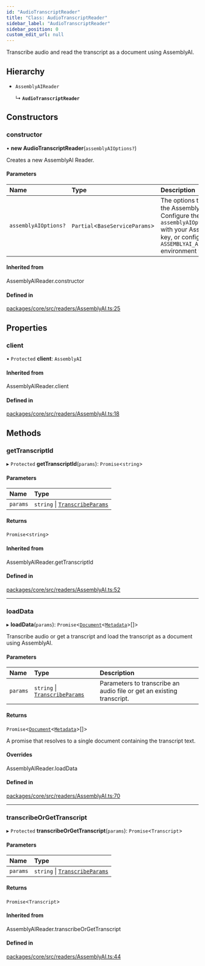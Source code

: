 ```yaml
---
id: "AudioTranscriptReader"
title: "Class: AudioTranscriptReader"
sidebar_label: "AudioTranscriptReader"
sidebar_position: 0
custom_edit_url: null
---
```


Transcribe audio and read the transcript as a document using AssemblyAI.

## Hierarchy

- `AssemblyAIReader`

  ↳ **`AudioTranscriptReader`**

## Constructors

### constructor

• **new AudioTranscriptReader**(`assemblyAIOptions?`)

Creates a new AssemblyAI Reader.

#### Parameters

| Name                 | Type                            | Description                                                                                                                                                                              |
| :------------------- | :------------------------------ | :--------------------------------------------------------------------------------------------------------------------------------------------------------------------------------------- |
| `assemblyAIOptions?` | `Partial`<`BaseServiceParams`\> | The options to configure the AssemblyAI Reader. Configure the `assemblyAIOptions.apiKey` with your AssemblyAI API key, or configure it as the `ASSEMBLYAI_API_KEY` environment variable. |

#### Inherited from

AssemblyAIReader.constructor

#### Defined in

[packages/core/src/readers/AssemblyAI.ts:25](https://github.com/run-llama/LlamaIndexTS/blob/f0be933/packages/core/src/readers/AssemblyAI.ts#L25)

## Properties

### client

• `Protected` **client**: `AssemblyAI`

#### Inherited from

AssemblyAIReader.client

#### Defined in

[packages/core/src/readers/AssemblyAI.ts:18](https://github.com/run-llama/LlamaIndexTS/blob/f0be933/packages/core/src/readers/AssemblyAI.ts#L18)

## Methods

### getTranscriptId

▸ `Protected` **getTranscriptId**(`params`): `Promise`<`string`\>

#### Parameters

| Name     | Type                                                   |
| :------- | :----------------------------------------------------- |
| `params` | `string` \| [`TranscribeParams`](../#transcribeparams) |

#### Returns

`Promise`<`string`\>

#### Inherited from

AssemblyAIReader.getTranscriptId

#### Defined in

[packages/core/src/readers/AssemblyAI.ts:52](https://github.com/run-llama/LlamaIndexTS/blob/f0be933/packages/core/src/readers/AssemblyAI.ts#L52)

---

### loadData

▸ **loadData**(`params`): `Promise`<[`Document`](Document.md)<[`Metadata`](../#metadata)\>[]\>

Transcribe audio or get a transcript and load the transcript as a document using AssemblyAI.

#### Parameters

| Name     | Type                                                   | Description                                                           |
| :------- | :----------------------------------------------------- | :-------------------------------------------------------------------- |
| `params` | `string` \| [`TranscribeParams`](../#transcribeparams) | Parameters to transcribe an audio file or get an existing transcript. |

#### Returns

`Promise`<[`Document`](Document.md)<[`Metadata`](../#metadata)\>[]\>

A promise that resolves to a single document containing the transcript text.

#### Overrides

AssemblyAIReader.loadData

#### Defined in

[packages/core/src/readers/AssemblyAI.ts:70](https://github.com/run-llama/LlamaIndexTS/blob/f0be933/packages/core/src/readers/AssemblyAI.ts#L70)

---

### transcribeOrGetTranscript

▸ `Protected` **transcribeOrGetTranscript**(`params`): `Promise`<`Transcript`\>

#### Parameters

| Name     | Type                                                   |
| :------- | :----------------------------------------------------- |
| `params` | `string` \| [`TranscribeParams`](../#transcribeparams) |

#### Returns

`Promise`<`Transcript`\>

#### Inherited from

AssemblyAIReader.transcribeOrGetTranscript

#### Defined in

[packages/core/src/readers/AssemblyAI.ts:44](https://github.com/run-llama/LlamaIndexTS/blob/f0be933/packages/core/src/readers/AssemblyAI.ts#L44)

